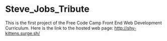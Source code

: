 # Steve_Jobs_Tribute
This is the first project of the Free Code Camp Front End Web Development Curriculum. Here is the link to the hosted web page: http://shy-kittens.surge.sh/

